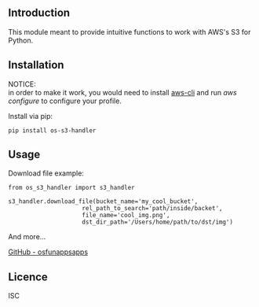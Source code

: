 Introduction
------------

This module meant to provide intuitive functions to work with AWS's S3 for Python.

## Installation

NOTICE:  
in order to make it work, you would need to install [aws-cli](https://docs.aws.amazon.com/cli/latest/userguide/cli-chap-configure.html)
and run *aws configure* to configure your profile.

Install via pip:

    pip install os-s3-handler


## Usage
Download file example:
    
    from os_s3_handler import s3_handler

    s3_handler.download_file(bucket_name='my_cool_bucket',
                         rel_path_to_search='path/inside/backet',
                         file_name='cool_img.png',
                         dst_dir_path='/Users/home/path/to/dst/img')


And more...

[GitHub - osfunappsapps](https://github.com/osfunapps)

## Licence
ISC